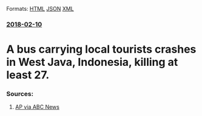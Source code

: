 
Formats: [HTML](/news/2018/02/10/a-bus-carrying-local-tourists-crashes-in-west-java-indonesia-killing-at-least-27.html)  [JSON](/news/2018/02/10/a-bus-carrying-local-tourists-crashes-in-west-java-indonesia-killing-at-least-27.json)  [XML](/news/2018/02/10/a-bus-carrying-local-tourists-crashes-in-west-java-indonesia-killing-at-least-27.xml)  

### [2018-02-10](/news/2018/02/10/index.md)

##### 
# A bus carrying local tourists crashes in West Java, Indonesia, killing at least 27. 




### Sources:

1. [AP via ABC News](http://abcnews.go.com/International/wireStory/27-killed-indonesia-bus-crash-52984801)
